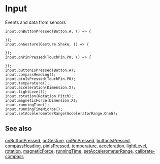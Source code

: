 # Input

Events and data from sensors

```cards
input.onButtonPressed(Button.A, () => {

});
input.onGesture(Gesture.Shake, () => {

});
input.onPinPressed(TouchPin.P0, () => {

});
input.buttonIsPressed(Button.A);
input.compassHeading();
input.pinIsPressed(TouchPin.P0);
input.temperature();
input.acceleration(Dimension.X);
input.lightLevel();
input.rotation(Rotation.Pitch);
input.magneticForce(Dimension.X);
input.runningTime();
input.runningTimeMicros();
input.setAccelerometerRange(AcceleratorRange.OneG);
```

## See also

[onButtonPressed](/reference/input/on-button-pressed), [onGesture](/reference/input/on-gesture), [onPinPressed](/reference/input/on-pin-pressed), [buttonIsPressed](/reference/input/button-is-pressed), [compassHeading](/reference/input/compass-heading), [pinIsPressed](/reference/input/pin-is-pressed), [temperature](/reference/input/temperature), [acceleration](/reference/input/acceleration), [lightLevel](/reference/input/light-level), [rotation](/reference/input/rotation), [magneticForce](/reference/input/magnetic-force), [runningTime](/reference/input/running-time), [setAccelerometerRange](/reference/input/set-accelerometer-range), [calibrate-compass](/reference/input/calibrate-compass)